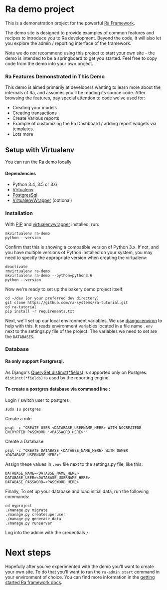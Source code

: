 Ra demo project
================

This is a demonstration project for the powerful [Ra Framework](https://github.com/ra-systems/RA).

The demo site is designed to provide examples of common features and recipes to introduce you to Ra development. Beyond the code, it will also let you explore the admin / reporting interface of the framework.

Note we do _not_ recommend using this project to start your own site - the demo is intended to be a springboard to get you started. Feel free to copy code from the demo into your own project.

### Ra Features Demonstrated in This Demo

This demo is aimed primarily at developers wanting to learn more about the internals of Ra, and assumes you'll be reading its source code. After browsing the features, pay special attention to code we've used for:

-   Creating your models
-   Creating transactions
-   Create Various reports 
-   Example of customizing the Ra Dashboard / adding report widgets  via templates.
-   Lots more

Setup with Virtualenv
---------------------
You can run the Ra demo locally 

#### Dependencies
* Python 3.4, 3.5 or 3.6
* [Virtualenv](https://virtualenv.pypa.io/en/stable/installation/)
* [PostgresSql](https://www.postgresql.org/download/)
* [VirtualenvWrapper](https://virtualenvwrapper.readthedocs.io/en/latest/install.html) (optional)

### Installation

With [PIP](https://github.com/pypa/pip) and [virtualenvwrapper](https://virtualenvwrapper.readthedocs.io/en/latest/)
installed, run:

    mkvirtualenv ra-demo
    python --version

Confirm that this is showing a compatible version of Python 3.x. If not, and you have multiple versions of Python installed on your system, you may need to specify the appropriate version when creating the virtualenv:

    deactivate
    rmvirtualenv ra-demo
    mkvirtualenv ra-demo --python=python3.6
    python --version

Now we're ready to set up the bakery demo project itself:

    cd ~/dev [or your preferred dev directory]
    git clone https://github.com/ra-systems/ra-tutorial.git
    cd ra-tutorial
    pip install -r requirements.txt
    
Next, we'll set up our local environment variables. We use [django-environ](https://github.com/joke2k/django-environ)
to help with this. It reads environment variables located in a file name `.env` next to the settings.py file of the project. The variables we need to set are the `DATABASES`.
 
### Database

#### Ra only support Postgresql.

As Django's [QuerySet.distinct(*fields)](https://docs.djangoproject.com/en/2.2/ref/models/querysets/#django.db.models.query.QuerySet.distinct) is supported only on Postgres.
``distinct(*fields)`` is used by the reporting engine.

#### To create a postgres database via command line :

Login / switch user to postgres

    sudo su postgres
    
Create a role
    
    psql -c "CREATE USER <DATABASE_USERNAME_HERE> WITH NOCREATEDB ENCRYPTED PASSWORD '<PASSWORD_HERE>'"

Create a Database

    psql -c "CREATE DATABASE <DATABSE_NAME_HERE> WITH OWNER <DATABASE_USERNAME_HERE>"

Assign these values in `.env` file next to the settings.py file, like this:

    DATABASE_NAME=<DATABSE_NAME_HERE>
    DATABASE_USER=<DATABASE_USERNAME_HERE>
    DATABASE_PASSWORD=<PASSWORD_HERE>

Finally, To set up your database and load initial data, run the following commands:
    
    cd myproject
    ./manage.py migrate
    ./manage.py createsuperuser
    ./manage.py generate_data
    ./manage.py runserver

Log into the admin with the credentials ``/``.

# Next steps

Hopefully after you've experimented with the demo you'll want to create your own site. To do that you'll want to run the `ra-admin start` command in your environment of choice. You can find more information in the [getting started Ra framework docs](https://ra-framework.readthedocs.io/en/latest/usage/quickstart.html).


